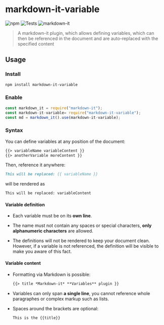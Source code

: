 # markdown-it-variable

![npm](https://img.shields.io/npm/v/markdown-it-variable) ![Tests](https://github.com/Bioruebe/markdown-it-variable/workflows/Tests/badge.svg) ![markdown-it](https://img.shields.io/npm/dependency-version/markdown-it-variable/peer/markdown-it)

> A markdown-it plugin, which allows defining variables, which can then be referenced in the document and are auto-replaced with the specified content

## Usage

### Install

```bash
npm install markdown-it-variable
```

### Enable

```js
const markdown_it = require("markdown-it");
const markdown-it-variable= require("markdown-it-variable");
const md = markdown_it().use(markdown-it-variable);
```

### Syntax

You can define variables at any position of the document:

```md
{{> variableName variableContent }}
{{> anotherVariable moreContent }}
```

Then, reference it anywhere:

```md
This will be replaced: {{ variableName }}
```

will be rendered as

```html
This will be replaced: variableContent
```

#### Variable definition

- Each variable must be on its **own line**.

- The name must not contain any spaces or special characters, **only alphanumeric characters** are allowed.

- The definitions will not be rendered to keep your document clean. However, if a variable is not referenced, the definition will be visible to make you aware of this fact.

#### Variable content

- Formatting via Markdown is possible:
  
  ```md
  {{> title *Markdown-it* **Variables** plugin }}
  ```

- Variables can only span **a single line**, you cannot reference whole paragraphes or complex markup such as lists.

- Spaces around the brackets are optional:
  
  ```md
  This is the {{title}}
  ```
